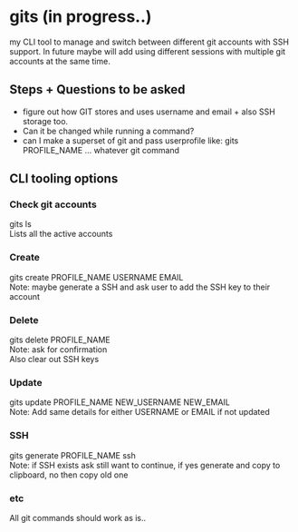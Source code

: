 # gits (in progress..)
my CLI tool to manage and switch between different git accounts with SSH support. In future maybe will add using different sessions with multiple git accounts at the same time.


## Steps + Questions to be asked

 - figure out how GIT stores and uses username and email + also SSH storage too.
 - Can it be changed while running a command?
 - can I make a superset of git and pass userprofile like: gits PROFILE_NAME ... whatever git command

## CLI tooling options

### Check git accounts

gits ls\
Lists all the active accounts

### Create

gits create PROFILE_NAME USERNAME EMAIL\
Note: maybe generate a SSH and ask user to add the SSH key to their account

### Delete

gits delete PROFILE_NAME\
Note: ask for confirmation\
Also clear out SSH keys

### Update

gits update PROFILE_NAME NEW_USERNAME NEW_EMAIL\
Note: Add same details for either USERNAME or EMAIL if not updated

### SSH

gits generate PROFILE_NAME ssh\
Note: if SSH exists ask still want to continue, if yes generate and copy to clipboard, no then copy old one

### etc

All git commands should work as is..
